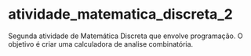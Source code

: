 # atividade_matematica_discreta_2
 Segunda atividade de Matemática Discreta que envolve programação. O objetivo é criar uma calculadora de analise combinatória.
